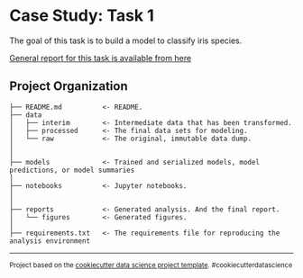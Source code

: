 Case Study: Task 1
==============================

The goal of this task is to build a model to classify iris species.

[General report for this task is available from here](reports/Report)

Project Organization
------------

    ├── README.md          <- README.
    ├── data
    │   ├── interim        <- Intermediate data that has been transformed.
    │   ├── processed      <- The final data sets for modeling.
    │   └── raw            <- The original, immutable data dump.
    │
    │
    ├── models             <- Trained and serialized models, model predictions, or model summaries
    │
    ├── notebooks          <- Jupyter notebooks.
    │
    │
    ├── reports            <- Generated analysis. And the final report.
    │   └── figures        <- Generated figures.
    │
    ├── requirements.txt   <- The requirements file for reproducing the analysis environment
  
 
--------

<p><small>Project based on the <a target="_blank" href="https://drivendata.github.io/cookiecutter-data-science/">cookiecutter data science project template</a>. #cookiecutterdatascience</small></p>
